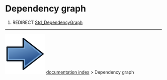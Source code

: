 # Dependency graph
1.  REDIRECT [Std_DependencyGraph](Std_DependencyGraph.md)



---
![](images/Button_right.svg) [documentation index](../README.md) > Dependency graph
